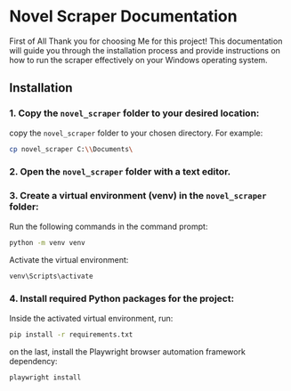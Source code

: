 # Novel Scraper Documentation

First of All Thank you for choosing Me for this project! 
This documentation will guide you through the installation process and provide instructions on how to run the scraper effectively on your Windows operating system.

## Installation

### 1. Copy the `novel_scraper` folder to your desired location:

copy the `novel_scraper` folder to your chosen directory. For example:
```bash
cp novel_scraper C:\\Documents\
```
### 2. Open the `novel_scraper` folder with a text editor.

### 3. Create a virtual environment (venv) in the `novel_scraper` folder:

Run the following commands in the command prompt:

```bash
python -m venv venv
```

Activate the virtual environment:
```bash
venv\Scripts\activate
```

### 4. Install required Python packages for the project:

Inside the activated virtual environment, run:
```bash
pip install -r requirements.txt
```

on the last, install the Playwright browser automation framework dependency:
```bash
playwright install
```
